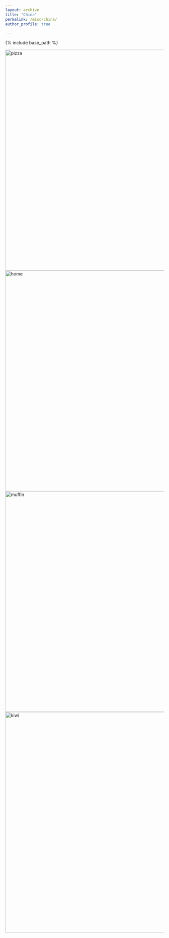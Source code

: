 ```yaml
---
layout: archive
title: "China"
permalink: /misc/china/
author_profile: true

---
```


{% include base_path %}

<img src="../../images/simple_life/pizza.jpg" alt="pizza" width="700"/>

<img src="../../images/simple_life/home.jpg" alt="home" width="700"/>

<img src="../../images/simple_life/muffin.jpg" alt="muffin" width="700"/>

<img src="../../images/simple_life/kiwi.jpg" alt="kiwi" width="700"/>
